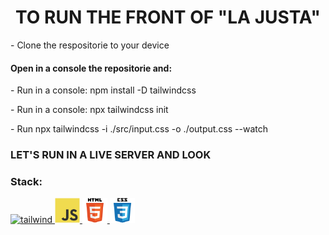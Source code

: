 <h1 align="center">TO RUN THE FRONT OF "LA JUSTA"</h1>

<p> -  Clone the respositorie to your device </p>
<h4 align="left"> Open in a console the repositorie and: </h4>
<p> - Run in a console: npm install -D tailwindcss</p>
<p> - Run in a console: npx tailwindcss init</p>
<p> - Run npx tailwindcss -i ./src/input.css -o ./output.css --watch</p>

<h3 align="left">LET'S RUN IN A LIVE SERVER AND LOOK</h3>




<h3 align="left">Stack:</h3>

<a href="https://tailwindcss.com/" target="_blank" rel="noreferrer"> <img src="https://www.vectorlogo.zone/logos/tailwindcss/tailwindcss-icon.svg" alt="tailwind" width="40" height="40"/> </a>
<a href="https://developer.mozilla.org/en-US/docs/Web/JavaScript" target="_blank" rel="noreferrer"> <img src="https://raw.githubusercontent.com/devicons/devicon/master/icons/javascript/javascript-original.svg" alt="javascript" width="40" height="40"/> </a>
<a href="https://www.w3.org/html/" target="_blank" rel="noreferrer"> <img src="https://raw.githubusercontent.com/devicons/devicon/master/icons/html5/html5-original-wordmark.svg" alt="html5" width="40" height="40"/> </a>
<a href="https://www.w3schools.com/css/" target="_blank" rel="noreferrer"> <img src="https://raw.githubusercontent.com/devicons/devicon/master/icons/css3/css3-original-wordmark.svg" alt="css3" width="40" height="40"/> </a>
